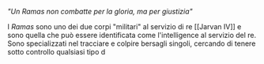 *"Un Ramas non combatte per la gloria, ma per giustizia"*

I *Ramas* sono uno dei due corpi "militari" al servizio di re [[Jarvan IV]] e sono quella che può essere identificata come l'intelligence al servizio del re. Sono specializzati nel tracciare e colpire bersagli singoli, cercando di tenere sotto controllo qualsiasi tipo d